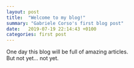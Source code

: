 ```yaml
---
layout: post
title:  "Welcome to my blog!"
summary: "Gabriele Corso's first blog post"
date:   2019-07-19 22:14:43 +0100
categories: first post
---
```

One day this blog will be full of amazing articles.   
But not yet... not yet.
